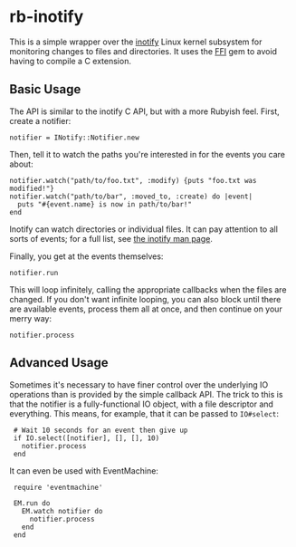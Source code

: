 # rb-inotify

This is a simple wrapper over the [inotify](http://en.wikipedia.org/wiki/Inotify) Linux kernel subsystem
for monitoring changes to files and directories.
It uses the [FFI](http://wiki.github.com/ffi/ffi) gem to avoid having to compile a C extension.

## Basic Usage

The API is similar to the inotify C API, but with a more Rubyish feel.
First, create a notifier:

    notifier = INotify::Notifier.new

Then, tell it to watch the paths you're interested in
for the events you care about:

    notifier.watch("path/to/foo.txt", :modify) {puts "foo.txt was modified!"}
    notifier.watch("path/to/bar", :moved_to, :create) do |event|
      puts "#{event.name} is now in path/to/bar!"
    end

Inotify can watch directories or individual files.
It can pay attention to all sorts of events;
for a full list, see [the inotify man page](http://www.tin.org/bin/man.cgi?section=7&topic=inotify).

Finally, you get at the events themselves:

    notifier.run

This will loop infinitely, calling the appropriate callbacks when the files are changed.
If you don't want infinite looping,
you can also block until there are available events,
process them all at once,
and then continue on your merry way:

    notifier.process

## Advanced Usage

Sometimes it's necessary to have finer control over the underlying IO operations
than is provided by the simple callback API.
The trick to this is that the notifier is a fully-functional IO object,
with a file descriptor and everything.
This means, for example, that it can be passed to `IO#select`:

     # Wait 10 seconds for an event then give up
     if IO.select([notifier], [], [], 10)
       notifier.process
     end

It can even be used with EventMachine:

     require 'eventmachine'

     EM.run do
       EM.watch notifier do
         notifier.process
       end
     end
